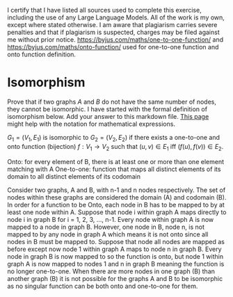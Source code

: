 I certify that I have listed all sources used to complete this exercise, including the use of any Large Language Models. All of the work is my own, except where stated otherwise. I am aware that plagiarism carries severe penalties and that if plagiarism is suspected, charges may be filed against me without prior notice. https://byjus.com/maths/one-to-one-function/ and https://byjus.com/maths/onto-function/ used for one-to-one function and onto function definition.

# Isomorphism

Prove that if two graphs $A$ and $B$ do not have the same number of nodes, they
cannot be isomorphic. I have started with the formal definition of isomorphism
below. Add your answer to this markdown file. [This
page](https://docs.github.com/en/get-started/writing-on-github/working-with-advanced-formatting/writing-mathematical-expressions)
might help with the notation for mathematical expressions.

$G_1=(V_1 , E_1)$ is isomorphic to $G_2 = (V_2, E_2)$ if there exists a
one-to-one and onto function (bijection) $f: V_1 \rightarrow V_2$ such that $(u,v)
\in E_1$ iff $(f(u),f(v)) \in E_2$.

Onto: for every element of B, there is at least one or more than one element matching with A
One-to-one: function that maps all distinct elements of its domain to all distinct elements of its codomain

Consider two graphs, A and B, with n-1 and n nodes respectively. The set of nodes within these graphs are considered the domain (A) and codomain (B). In order for a function to be Onto, each node in B has to be mapped to by at least one node within A. Suppose that node i within graph A maps directly to node i in graph B for i = 1, 2, 3, ..., n-1. Every node within graph A is now mapped to a node in graph B. However, one node in B, node n, is not mapped to by any node in graph A which means it is not onto since all nodes in B must be mapped to. Suppose that node all nodes are mapped as before except now node 1 within graph A maps to node n in graph B. Every node in graph B is now mapped to so the function is onto, but node 1 within graph A is now mapped to nodes 1 and n in graph B meaning the function is no longer one-to-one. When there are more nodes in one graph (B) than another graph (B) it is not possible for the graphs A and B to be isomorphic as no singular function can be both onto and one-to-one for them.
